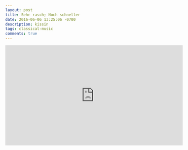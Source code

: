 ```yaml
---
layout: post
title: Sehr rasch; Noch schneller 
date: 2016-06-06 13:25:06 -0700
description: kissin 
tags: classical-music
comments: true
---
```



<iframe width="560" height="315" src="https://www.youtube.com/embed/85hE78nVy1s" frameborder="0" allowfullscreen></iframe><br>
